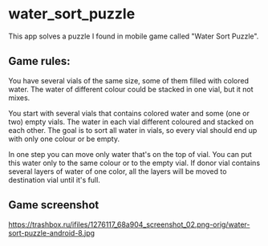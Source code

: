 # water_sort_puzzle
This app solves a puzzle I found in mobile game called "Water Sort Puzzle".

## Game rules:
You have several vials of the same size, some of them filled with colored water.
The water of different colour could be stacked in one vial, but it not mixes.

You start with several vials that contains colored water and some (one or two) empty vials. The water in each vial different coloured and stacked on each other. The goal is to sort all water in vials, so every vial should end up with only one colour or be empty.

In one step you can move only water that's on the top of vial. You can put this water only to the same colour or to the empty vial. If donor vial contains several layers of water of one color, all the layers will be moved to destination vial until it's full.

## Game screenshot
https://trashbox.ru/ifiles/1276117_68a904_screenshot_02.png-orig/water-sort-puzzle-android-8.jpg
